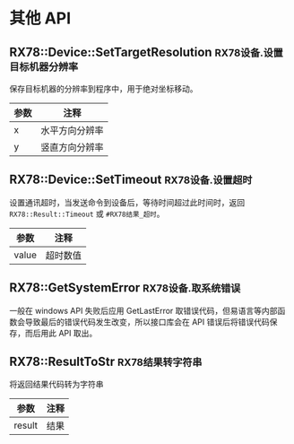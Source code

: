 # 其他 API

## RX78::Device::SetTargetResolution <small>RX78设备.设置目标机器分辨率</small>
保存目标机器的分辨率到程序中，用于绝对坐标移动。

| 参数 | 注释           |
| ---- | -------------- |
| x    | 水平方向分辨率 |
| y    | 竖直方向分辨率 |



## RX78::Device::SetTimeout <small>RX78设备.设置超时</small>
设置通讯超时，当发送命令到设备后，等待时间超过此时间时，返回 `RX78::Result::Timeout` 或 `#RX78结果_超时`。

| 参数  | 注释     |
| ----- | -------- |
| value | 超时数值 |

## RX78::GetSystemError <small>RX78设备.取系统错误</small>
一般在 windows API 失败后应用 GetLastError 取错误代码，但易语言等内部函数会导致最后的错误代码发生改变，所以接口库会在 API 错误后将错误代码保存，而后用此 API 取出。

## RX78::ResultToStr <small>RX78结果转字符串</small>
将返回结果代码转为字符串

| 参数  | 注释     |
| ----- | -------- |
| result | 结果    |
